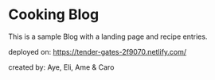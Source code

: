 # Cooking Blog 

This is a sample Blog with a landing page and recipe entries.


deployed on: https://tender-gates-2f9070.netlify.com/


created by: Aye, Eli, Ame & Caro
